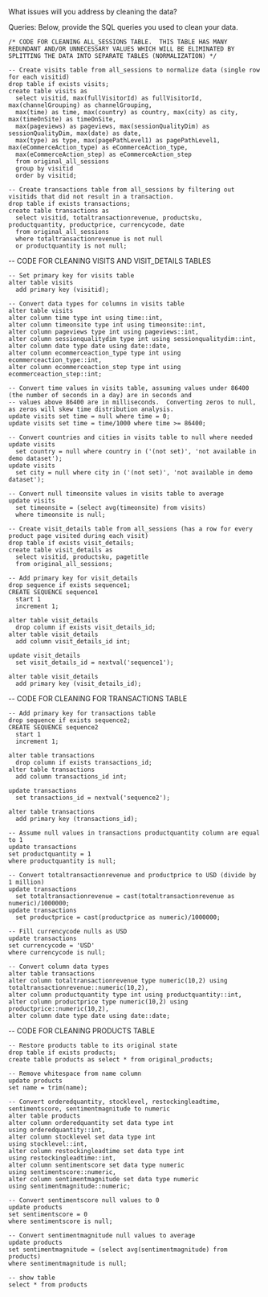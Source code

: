 What issues will you address by cleaning the data?





Queries:
Below, provide the SQL queries you used to clean your data.

    /* CODE FOR CLEANING ALL_SESSIONS TABLE.  THIS TABLE HAS MANY REDUNDANT AND/OR UNNECESSARY VALUES WHICH WILL BE ELIMINATED BY 
    SPLITTING THE DATA INTO SEPARATE TABLES (NORMALIZATION) */

    -- Create visits table from all_sessions to normalize data (single row for each visitid)
    drop table if exists visits;
    create table visits as
      select visitid, max(fullVisitorId) as fullVisitorId, max(channelGrouping) as channelGrouping, 
      max(time) as time, max(country) as country, max(city) as city, max(timeOnSite) as timeOnSite, 
      max(pageviews) as pageviews, max(sessionQualityDim) as sessionQualityDim, max(date) as date, 
      max(type) as type, max(pagePathLevel1) as pagePathLevel1, max(eCommerceAction_type) as eCommerceAction_type, 
      max(eCommerceAction_step) as eCommerceAction_step
      from original_all_sessions
      group by visitid
      order by visitid;

    -- Create transactions table from all_sessions by filtering out visitids that did not result in a transaction.
    drop table if exists transactions;
    create table transactions as 
      select visitid, totaltransactionrevenue, productsku, productquantity, productprice, currencycode, date
      from original_all_sessions
      where totaltransactionrevenue is not null
      or productquantity is not null;

  
-- CODE FOR CLEANING VISITS AND VISIT_DETAILS TABLES 

    -- Set primary key for visits table
    alter table visits 
      add primary key (visitid);

    -- Convert data types for columns in visits table
    alter table visits
    alter column time type int using time::int,
    alter column timeonsite type int using timeonsite::int,
    alter column pageviews type int using pageviews::int,
    alter column sessionqualitydim type int using sessionqualitydim::int,
    alter column date type date using date::date,
    alter column ecommerceaction_type type int using ecommerceaction_type::int,
    alter column ecommerceaction_step type int using ecommerceaction_step::int;

    -- Convert time values in visits table, assuming values under 86400 (the number of seconds in a day) are in seconds and 
    -- values above 86400 are in milliseconds.  Converting zeros to null, as zeros will skew time distribution analysis.
    update visits set time = null where time = 0;
    update visits set time = time/1000 where time >= 86400;

    -- Convert countries and cities in visits table to null where needed
    update visits 
      set country = null where country in ('(not set)', 'not available in demo dataset');
    update visits 
      set city = null where city in ('(not set)', 'not available in demo dataset');

    -- Convert null timeonsite values in visits table to average
    update visits
      set timeonsite = (select avg(timeonsite) from visits)
      where timeonsite is null;

    -- Create visit_details table from all_sessions (has a row for every product page visited during each visit)
    drop table if exists visit_details;
    create table visit_details as 
      select visitid, productsku, pagetitle
      from original_all_sessions;

    -- Add primary key for visit_details
    drop sequence if exists sequence1;
    CREATE SEQUENCE sequence1
      start 1
      increment 1;

    alter table visit_details
      drop column if exists visit_details_id;
    alter table visit_details
      add column visit_details_id int;

    update visit_details  
      set visit_details_id = nextval('sequence1');

    alter table visit_details 
      add primary key (visit_details_id);


-- CODE FOR CLEANING FOR TRANSACTIONS TABLE

    -- Add primary key for transactions table
    drop sequence if exists sequence2;
    CREATE SEQUENCE sequence2
      start 1
      increment 1;

    alter table transactions
      drop column if exists transactions_id;
    alter table transactions
      add column transactions_id int;

    update transactions  
      set transactions_id = nextval('sequence2');

    alter table transactions 
      add primary key (transactions_id);

    -- Assume null values in transactions productquantity column are equal to 1
    update transactions
    set productquantity = 1
    where productquantity is null;

    -- Convert totaltransactionrevenue and productprice to USD (divide by 1 million)
    update transactions
      set totaltransactionrevenue = cast(totaltransactionrevenue as numeric)/1000000;
    update transactions
      set productprice = cast(productprice as numeric)/1000000;

    -- Fill currencycode nulls as USD
    update transactions
    set currencycode = 'USD'
    where currencycode is null;

    -- Convert column data types
    alter table transactions
    alter column totaltransactionrevenue type numeric(10,2) using totaltransactionrevenue::numeric(10,2),
    alter column productquantity type int using productquantity::int,
    alter column productprice type numeric(10,2) using productprice::numeric(10,2),
    alter column date type date using date::date;
    
    
-- CODE FOR CLEANING PRODUCTS TABLE

    -- Restore products table to its original state
    drop table if exists products;
    create table products as select * from original_products;

    -- Remove whitespace from name column
    update products 
    set name = trim(name);

    -- Convert orderedquantity, stocklevel, restockingleadtime, sentimentscore, sentimentmagnitude to numeric
    alter table products
    alter column orderedquantity set data type int
    using orderedquantity::int,
    alter column stocklevel set data type int
    using stocklevel::int,
    alter column restockingleadtime set data type int
    using restockingleadtime::int,
    alter column sentimentscore set data type numeric
    using sentimentscore::numeric,
    alter column sentimentmagnitude set data type numeric
    using sentimentmagnitude::numeric;

    -- Convert sentimentscore null values to 0
    update products 
    set sentimentscore = 0
    where sentimentscore is null;

    -- Convert sentimentmagnitude null values to average
    update products
    set sentimentmagnitude = (select avg(sentimentmagnitude) from products)
    where sentimentmagnitude is null;

    -- show table
    select * from products

